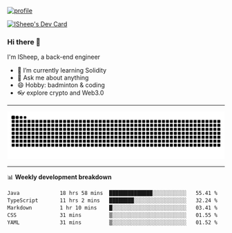 [![profile](https://user-images.githubusercontent.com/54968314/208005045-e4b42f3b-833d-4242-bfcc-e764865553a2.svg)](https://www.calligrapher.ai/)

<a href="https://app.daily.dev/linziyang1106"><img src="https://api.daily.dev/devcards/v2/i4Spwx5Skx5FpTqWcwoit.png?r=kgx&type=wide" width="652" alt="ISheep's Dev Card"/></a>

### Hi there 🐏

I'm ISheep, a back-end engineer

- 🔭 I’m currently learning Solidity
- 💬 Ask me about anything
- 😄 Hobby: badminton & coding
- 👓 explore crypto and Web3.0

-------

![](https://raw.githubusercontent.com/ISheepp/ISheepp/output/github-contribution-grid-snake.svg)

-------

📊 **Weekly development breakdown**
<!--START_SECTION:waka-->

```txt
Java             18 hrs 58 mins  ██████████████░░░░░░░░░░░   55.41 %
TypeScript       11 hrs 2 mins   ████████░░░░░░░░░░░░░░░░░   32.24 %
Markdown         1 hr 10 mins    █░░░░░░░░░░░░░░░░░░░░░░░░   03.41 %
CSS              31 mins         ▒░░░░░░░░░░░░░░░░░░░░░░░░   01.55 %
YAML             31 mins         ▒░░░░░░░░░░░░░░░░░░░░░░░░   01.52 %
```

<!--END_SECTION:waka-->
